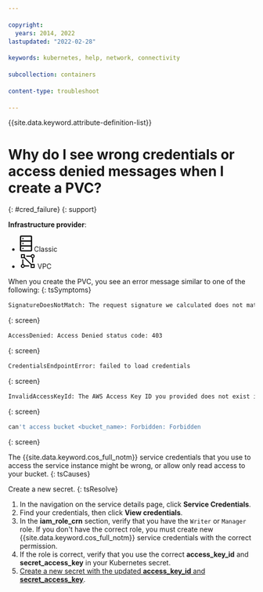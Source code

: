 ```yaml
---

copyright: 
  years: 2014, 2022
lastupdated: "2022-02-28"

keywords: kubernetes, help, network, connectivity

subcollection: containers

content-type: troubleshoot

---
```



{{site.data.keyword.attribute-definition-list}}


# Why do I see wrong credentials or access denied messages when I create a PVC?
{: #cred_failure}
{: support}

**Infrastructure provider**:
* ![Classic infrastructure provider icon.](images/icon-classic-2.svg) Classic
* ![VPC infrastructure provider icon.](images/icon-vpc-2.svg) VPC




When you create the PVC, you see an error message similar to one of the following:
{: tsSymptoms}

```sh
SignatureDoesNotMatch: The request signature we calculated does not match the signature you provided. Check your AWS Secret Access Key and signing method. For more information, see REST Authentication and SOAP Authentication for details.
```
{: screen}

```sh
AccessDenied: Access Denied status code: 403
```
{: screen}

```sh
CredentialsEndpointError: failed to load credentials
```
{: screen}

```sh
InvalidAccessKeyId: The AWS Access Key ID you provided does not exist in our records`
```
{: screen}

```sh
can't access bucket <bucket_name>: Forbidden: Forbidden
```
{: screen}



The {{site.data.keyword.cos_full_notm}} service credentials that you use to access the service instance might be wrong, or allow only read access to your bucket.
{: tsCauses}


Create a new secret.
{: tsResolve}

1. In the navigation on the service details page, click **Service Credentials**.
2. Find your credentials, then click **View credentials**.
3. In the **iam_role_crn** section, verify that you have the `Writer` or `Manager` role. If you don't have the correct role, you must create new {{site.data.keyword.cos_full_notm}} service credentials with the correct permission.
4. If the role is correct, verify that you use the correct **access_key_id** and **secret_access_key** in your Kubernetes secret.
5. [Create a new secret with the updated **access_key_id** and **secret_access_key**](/docs/containers?topic=containers-storage-cos-understand#create_cos_secret).







